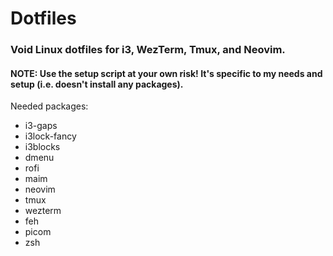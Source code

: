 # Dotfiles

### Void Linux dotfiles for i3, WezTerm, Tmux, and Neovim.

#### NOTE: Use the setup script at your own risk! It's specific to my needs and setup (i.e. doesn't install any packages).

Needed packages:
- i3-gaps
- i3lock-fancy
- i3blocks
- dmenu
- rofi
- maim
- neovim
- tmux
- wezterm
- feh
- picom
- zsh
